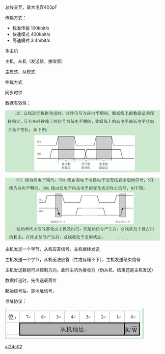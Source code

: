 总线交互，最大电容400pF     



传输方式：  

- 标准传输 100kbit/s  
- 快速模式 400kbit/s  
- 高速模式 3.4mbit/s  



多主机   

主机，从机（发送器，接收器）  

主模式、从模式   

仲裁方式   

同步时钟   



数据有效性：  

![image-20210207201909055](image-20210207201909055.png)

![image-20210207201958145](image-20210207201958145.png)

主机发送一个字节，从机应答信号，主机继续发送  

主机发送一个字节，从机无法应答（忙或存储不下），主机发送结束信号  

主机发送数组可以控制方向，此时主机为接收方（伪从机，结束还是主机发送）      



数据传送时，先传送最高位  

起始信号后，是地址信号，



寻址协议：

![image-20210207202956150](image-20210207202956150.png)



[at24c02](at24c02.md)